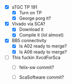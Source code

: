 - [x] sTGC TP 191
  - [x] Turn on TP
  - [x] George porg it?
- [x] Vivado via SCA?
  - [x] Download it
  - [x] Compile it (lol almost)
- [x] BB5 connectivity
  - [x] Is A02 ready to merge?
  - [x] Is A06 ready to merge?
- [ ] This fuckin XvcdForSca
  - [ ] felix-sw commit?
  - [ ] ScaSoftware commit?
  
